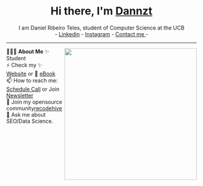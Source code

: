 <h1 align="center"> Hi there, I'm <a href="https://www.linkedin.com/in/daniel-teles-629421227/?locale=en_US">Dannzt</a> </h1>

<!--- Adding Header Elements -->
<p align="center">
  I am Daniel Ribeiro Teles, student of Computer Science at the UCB <br> -
  <a href="https://www.linkedin.com/in/daniel-teles-629421227/?locale=en_US">Linkedin</a> - 
  <a href="https://www.instagram.com/daniel.dinizt/">Instagram</a> -
  <a href="mailto:danielribeiroteles021@gmail.com">Contact me </a> -
</p>

-----------------------------------------------------------
👨🏻‍💻 **About Me**<img src="https://otimogestorerp.wpenginepowered.com/wp-content/uploads/2021/09/img-topo-cadeado-og-02.png" min-width="300px" max-width="300px" width="350px" align="right"> 
✨ Student <br>
⚡ Check my ✨ [Website](https://recodehive.com/) or 🌱 [eBook](https://learn.recodehive.com/datascience)<br>
📫 How to reach me: [Schedule Call](https://topmate.io/sanjaykv) or Join  [Newsletter](https://recodehive.substack.com/)<br>
👯 Join my opensource community[recodehive](https://github.com/Recodehive)<br>
💬 Ask me about SEO/Data Science.<br>
<!--- Adding Tech Stack open Section -->
